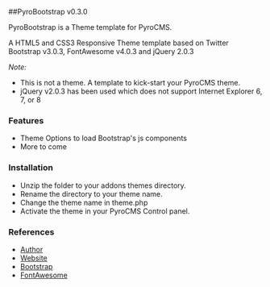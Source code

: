 ##PyroBootstrap v0.3.0

PyroBootstrap is a Theme template for PyroCMS.

A HTML5 and CSS3 Responsive Theme template based on Twitter Bootstrap v3.0.3, FontAwesome v4.0.3 and jQuery 2.0.3

*Note:* 
* This is not a theme. A template to kick-start your PyroCMS theme.
* jQuery v2.0.3 has been used which does not support Internet Explorer 6, 7, or 8

### Features

* Theme Options to load Bootstrap's js components
* More to come

### Installation

* Unzip the folder to your addons themes directory.
* Rename the directory to your theme name.
* Change the theme name in theme.php
* Activate the theme in your PyroCMS Control panel.

### References

* [Author](http://rgogulakrishnan.com)
* [Website](http://netpines.com/blog/2012/02/pyrobootstrap-theme-template-to-kick-start-your-design-process)
* [Bootstrap](http://getbootstrap.com)
* [FontAwesome](http://fontawesome.io)
